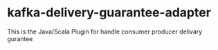 # kafka-delivery-guarantee-adapter
This is the Java/Scala Plugin for handle consumer producer delivary gurantee 
